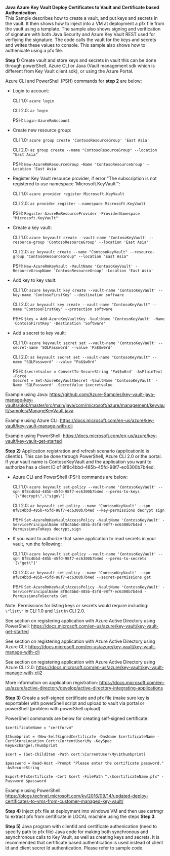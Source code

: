 **Java Azure Key Vault Deploy Certificates to Vault and Certificate based Authenication**  
This Sample describes how to create a vault, and put keys and secrets in the vault. It then shows how to inject into a VM at deployment a pfx file from the vault using a template. The sample also shows signing and verification of signature with both Java Security and Azure Key Vault REST used for verfiying the signature. The code calls the vault for the keys and secrets and writes these values to console. This sample also shows how to authenicate using a pfx file.

**Step 1)**
Create vault and store keys and secrets in vault this can be done through powerShell, Azure CLI or Java (Vault management sdk which is different from Key Vault client sdk), or using the Azure Portal.

Azure CLI and PowerShell (PSH) commands for **step 2** are below:

* Login to account: 

    CLI 1.0: ```azure login```

    CLI 2.0: ```az login```

    PSH: ```Login-AzureRmAccount```

* Create new resource group:

    CLI 1.0: ```azure group create 'ContosoResourceGroup' 'East Asia'```

    CLI 2.0: ```az group create --name "ContosoResourceGroup" --location "East Asia"```

    PSH: ```New-AzureRmResourceGroup –Name 'ContosoResourceGroup' –Location 'East Asia'```

* Register Key Vault resource provider, if error "The subscription is not registered to use namespace 'Microsoft.KeyVault'":

    CLI 1.0: ```azure provider register Microsoft.KeyVault```

    CLI 2.0: ```az provider register --namespace Microsoft.KeyVault```

    PSH: ```Register-AzureRmResourceProvider -ProviderNamespace "Microsoft.KeyVault"```

* Create a key vault:

    CLI 1.0: ```azure keyvault create --vault-name 'ContosoKeyVault' --resource-group 'ContosoResourceGroup' --location 'East Asia'```

    CLI 2.0: ```az keyvault create --name "ContosoKeyVault" --resource-group "ContosoResourceGroup" --location "East Asia"```

    PSH: ```New-AzureRmKeyVault -VaultName 'ContosoKeyVault' -ResourceGroupName 'ContosoResourceGroup' -Location 'East Asia'```

* Add key to key vault:

    CLI 1.0: ```azure keyvault key create --vault-name 'ContosoKeyVault' --key-name 'ContosoFirstKey' --destination software```

    CLI 2.0: ```az keyvault key create --vault-name "ContosoKeyVault" --name "ContosoFirstKey" --protection software```

    PSH: ```$key = Add-AzureKeyVaultKey -VaultName 'ContosoKeyVault' -Name 'ContosoFirstKey' -Destination 'Software'```

* Add a secret to key vault:

    CLI 1.0: ```azure keyvault secret set --vault-name 'ContosoKeyVault' --secret-name 'SQLPassword' --value 'Pa$$w0rd'```

    CLI 2.0: ```az keyvault secret set --vault-name "ContosoKeyVault" --name "SQLPassword" --value "Pa$$w0rd"```

    PSH: ```$secretvalue = ConvertTo-SecureString 'Pa$$w0rd' -AsPlainText -Force```    
         ```$secret = Set-AzureKeyVaultSecret -VaultName 'ContosoKeyVault' -Name 'SQLPassword' -SecretValue $secretvalue```

Example using Java:
<https://github.com/Azure-Samples/key-vault-java-manage-key-vaults/blob/master/src/main/java/com/microsoft/azure/management/keyvault/samples/ManageKeyVault.java>

Example using Azure CLI:
<https://docs.microsoft.com/en-us/azure/key-vault/key-vault-manage-with-cli>

Example using PowerShell:
<https://docs.microsoft.com/en-us/azure/key-vault/key-vault-get-started>


**Step 2)**
Application registration and refresh scenario (applicationId is clientId). This can be done through PowerShell, Azure CLI 2.0 or the portal. If your vault name is ContosoKeyVault and the application you want to authorize has a client ID of 8f8c4bbd-485b-45fd-98f7-ec6300b7b4ed.

* Azure CLI and PowerShell (PSH) commands are below:

    CLI 1.0: ```azure keyvault set-policy --vault-name 'ContosoKeyVault' --spn 8f8c4bbd-485b-45fd-98f7-ec6300b7b4ed --perms-to-keys '[\"decrypt\",\"sign\"]'```

    CLI 2.0: ```az keyvault set-policy --name 'ContosoKeyVault' --spn 8f8c4bbd-485b-45fd-98f7-ec6300b7b4ed --key-permissions decrypt sign```

    PSH: ```Set-AzureRmKeyVaultAccessPolicy -VaultName 'ContosoKeyVault' -ServicePrincipalName 8f8c4bbd-485b-45fd-98f7-ec6300b7b4ed -PermissionsToKeys decrypt,sign```

* If you want to authorize that same application to read secrets in your vault, run the following:

    CLI 1.0: ```azure keyvault set-policy --vault-name 'ContosoKeyVault' --spn 8f8c4bbd-485b-45fd-98f7-ec6300b7b4ed --perms-to-secrets '[\"get\"]'```

    CLI 2.0: ```az keyvault set-policy --name 'ContosoKeyVault' --spn 8f8c4bbd-485b-45fd-98f7-ec6300b7b4ed --secret-permissions get```

    PSH: ```Set-AzureRmKeyVaultAccessPolicy -VaultName 'ContosoKeyVault' -ServicePrincipalName 8f8c4bbd-485b-45fd-98f7-ec6300b7b4ed -PermissionsToSecrets Get```

Note: Permissions for listing keys or secrets would require including: ```\"list\"``` in CLI 1.0 and ``` list ``` in CLI 2.0. 

See section on registering application with Azure Active Directory using PowerShell:
<https://docs.microsoft.com/en-us/azure/key-vault/key-vault-get-started>

See section on registering application with Azure Active Directory using Azure CLI:
<https://docs.microsoft.com/en-us/azure/key-vault/key-vault-manage-with-cli>

See section on registering application with Azure Active Directory using Azure CLI 2.0:
<https://docs.microsoft.com/en-us/azure/key-vault/key-vault-manage-with-cli2>

More information on application registration:
<https://docs.microsoft.com/en-us/azure/active-directory/develop/active-directory-integrating-applications>

**Step 3)**
Create a self-signed certificate and pfx file (make sure key is exportable) with powerShell script and upload to vault via portal or powerShell (problem with powerShell upload)

PowerShell commands are below for creating self-signed certificate:

```$certificateName = "certforvm"```

```$thumbprint = (New-SelfSignedCertificate -DnsName $certificateName -CertStoreLocation Cert:\CurrentUser\My -KeySpec KeyExchange).Thumbprint```

```$cert = (Get-ChildItem -Path cert:\CurrentUser\My\$thumbprint)```

```$password = Read-Host -Prompt "Please enter the certificate password." -AsSecureString```

```Export-PfxCertificate -Cert $cert -FilePath ".\$certificateName.pfx" -Password $password```

Example using PowerShell:
<https://blogs.technet.microsoft.com/kv/2016/09/14/updated-deploy-certificates-to-vms-from-customer-managed-key-vault/>

**Step 4)**
Inject pfx file at deployment into windows VM and then use certmgr to extract pfx from certificate in LOCAL machine using the steps **Step 3**.

**Step 5)**
Java program with clientId and certificate authenication (need to specify path to pfx file)
Java code for making both synchronous and asynchronous calls to Key Vault, as well as creating keys and secrets. It is recommended that certificate based authentication is used instead of client Id and client secret Id authentication. Please refer to sample code.


